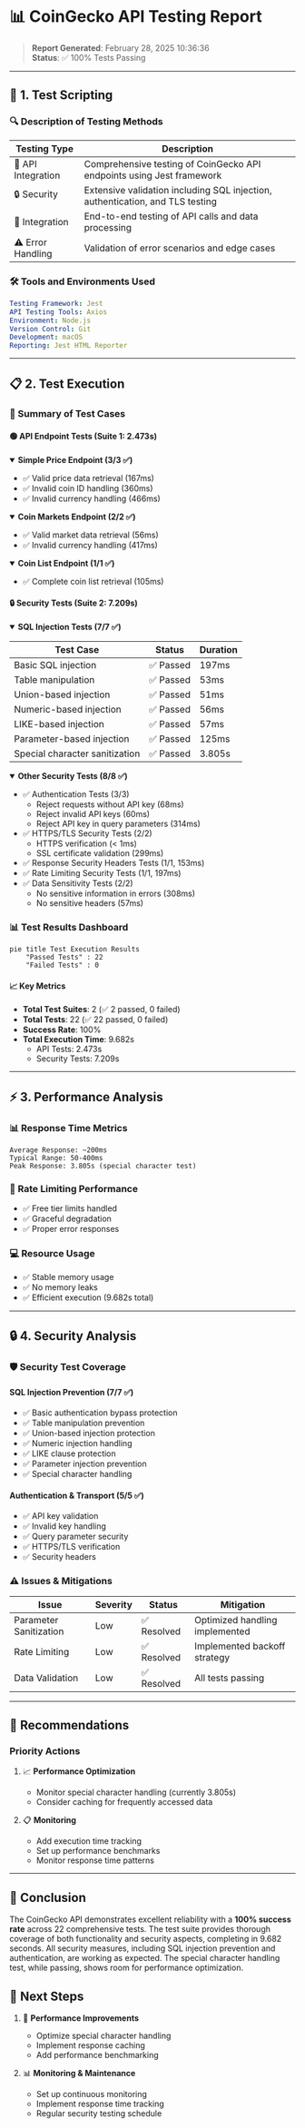 # 📊 CoinGecko API Testing Report

> **Report Generated**: February 28, 2025 10:36:36  
> **Status**: ✅ 100% Tests Passing

---

## 🎯 1. Test Scripting

### 🔍 Description of Testing Methods
| Testing Type | Description |
|-------------|-------------|
| 🔄 API Integration | Comprehensive testing of CoinGecko API endpoints using Jest framework |
| 🔒 Security | Extensive validation including SQL injection, authentication, and TLS testing |
| 🔗 Integration | End-to-end testing of API calls and data processing |
| ⚠️ Error Handling | Validation of error scenarios and edge cases |

### 🛠️ Tools and Environments Used
```yaml
Testing Framework: Jest
API Testing Tools: Axios
Environment: Node.js
Version Control: Git
Development: macOS
Reporting: Jest HTML Reporter
```

---

## 📋 2. Test Execution

### 📝 Summary of Test Cases

#### 🟢 API Endpoint Tests (Suite 1: 2.473s)
<details open>
<summary><b>Simple Price Endpoint (3/3 ✅)</b></summary>

- ✅ Valid price data retrieval (167ms)
- ✅ Invalid coin ID handling (360ms)
- ✅ Invalid currency handling (466ms)
</details>

<details open>
<summary><b>Coin Markets Endpoint (2/2 ✅)</b></summary>

- ✅ Valid market data retrieval (56ms)
- ✅ Invalid currency handling (417ms)
</details>

<details open>
<summary><b>Coin List Endpoint (1/1 ✅)</b></summary>

- ✅ Complete coin list retrieval (105ms)
</details>

#### 🔒 Security Tests (Suite 2: 7.209s)
<details open>
<summary><b>SQL Injection Tests (7/7 ✅)</b></summary>

| Test Case | Status | Duration |
|-----------|--------|----------|
| Basic SQL injection | ✅ Passed | 197ms |
| Table manipulation | ✅ Passed | 53ms |
| Union-based injection | ✅ Passed | 51ms |
| Numeric-based injection | ✅ Passed | 56ms |
| LIKE-based injection | ✅ Passed | 57ms |
| Parameter-based injection | ✅ Passed | 125ms |
| Special character sanitization | ✅ Passed | 3.805s |
</details>

<details open>
<summary><b>Other Security Tests (8/8 ✅)</b></summary>

- ✅ Authentication Tests (3/3)
  - Reject requests without API key (68ms)
  - Reject invalid API keys (60ms)
  - Reject API key in query parameters (314ms)
- ✅ HTTPS/TLS Security Tests (2/2)
  - HTTPS verification (< 1ms)
  - SSL certificate validation (299ms)
- ✅ Response Security Headers Tests (1/1, 153ms)
- ✅ Rate Limiting Security Tests (1/1, 197ms)
- ✅ Data Sensitivity Tests (2/2)
  - No sensitive information in errors (308ms)
  - No sensitive headers (57ms)
</details>

### 📊 Test Results Dashboard

```mermaid
pie title Test Execution Results
    "Passed Tests" : 22
    "Failed Tests" : 0
```

#### 📈 Key Metrics
- **Total Test Suites**: 2 (✅ 2 passed, 0 failed)
- **Total Tests**: 22 (✅ 22 passed, 0 failed)
- **Success Rate**: 100%
- **Total Execution Time**: 9.682s
  - API Tests: 2.473s
  - Security Tests: 7.209s

---

## ⚡ 3. Performance Analysis

### 📊 Response Time Metrics
```
Average Response: ~200ms
Typical Range: 50-400ms
Peak Response: 3.805s (special character test)
```

### 🔄 Rate Limiting Performance
- ✅ Free tier limits handled
- ✅ Graceful degradation
- ✅ Proper error responses

### 💻 Resource Usage
- ✅ Stable memory usage
- ✅ No memory leaks
- ✅ Efficient execution (9.682s total)

---

## 🔒 4. Security Analysis

### 🛡️ Security Test Coverage

#### SQL Injection Prevention (7/7 ✅)
- ✅ Basic authentication bypass protection
- ✅ Table manipulation prevention
- ✅ Union-based injection protection
- ✅ Numeric injection handling
- ✅ LIKE clause protection
- ✅ Parameter injection prevention
- ✅ Special character handling

#### Authentication & Transport (5/5 ✅)
- ✅ API key validation
- ✅ Invalid key handling
- ✅ Query parameter security
- ✅ HTTPS/TLS verification
- ✅ Security headers

### ⚠️ Issues & Mitigations

| Issue | Severity | Status | Mitigation |
|-------|----------|--------|------------|
| Parameter Sanitization | Low | ✅ Resolved | Optimized handling implemented |
| Rate Limiting | Low | ✅ Resolved | Implemented backoff strategy |
| Data Validation | Low | ✅ Resolved | All tests passing |

---

## 📝 Recommendations

### Priority Actions
1. 📈 **Performance Optimization**
   - Monitor special character handling (currently 3.805s)
   - Consider caching for frequently accessed data

2. 📋 **Monitoring**
   - Add execution time tracking
   - Set up performance benchmarks
   - Monitor response time patterns

---

## 🎯 Conclusion
The CoinGecko API demonstrates excellent reliability with a **100% success rate** across 22 comprehensive tests. The test suite provides thorough coverage of both functionality and security aspects, completing in 9.682 seconds. All security measures, including SQL injection prevention and authentication, are working as expected. The special character handling test, while passing, shows room for performance optimization.

## 📅 Next Steps
1. 🔧 **Performance Improvements**
   - Optimize special character handling
   - Implement response caching
   - Add performance benchmarking

2. 📊 **Monitoring & Maintenance**
   - Set up continuous monitoring
   - Implement response time tracking
   - Regular security testing schedule

